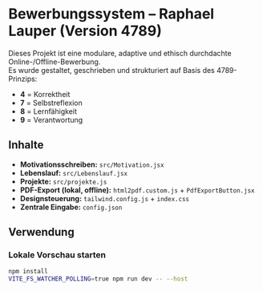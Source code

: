 # Bewerbungssystem – Raphael Lauper (Version 4789)

Dieses Projekt ist eine modulare, adaptive und ethisch durchdachte Online-/Offline-Bewerbung.  
Es wurde gestaltet, geschrieben und strukturiert auf Basis des 4789-Prinzips:

- **4** = Korrektheit
- **7** = Selbstreflexion
- **8** = Lernfähigkeit
- **9** = Verantwortung

## Inhalte

- **Motivationsschreiben:** `src/Motivation.jsx`
- **Lebenslauf:** `src/Lebenslauf.jsx`
- **Projekte:** `src/projekte.js`
- **PDF-Export (lokal, offline):** `html2pdf.custom.js` + `PdfExportButton.jsx`
- **Designsteuerung:** `tailwind.config.js` + `index.css`
- **Zentrale Eingabe:** `config.json`

## Verwendung

### Lokale Vorschau starten

```bash
npm install
VITE_FS_WATCHER_POLLING=true npm run dev -- --host
